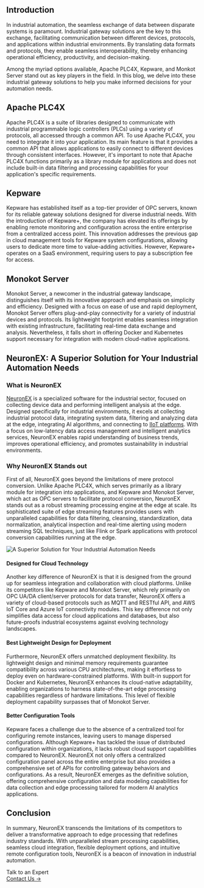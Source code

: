 ## Introduction

In industrial automation, the seamless exchange of data between disparate systems is paramount. Industrial gateway solutions are the key to this exchange, facilitating communication between different devices, protocols, and applications within industrial environments. By translating data formats and protocols, they enable seamless interoperability, thereby enhancing operational efficiency, productivity, and decision-making.

Among the myriad options available, Apache PLC4X, Kepware, and Monkot Server stand out as key players in the field. In this blog, we delve into these industrial gateway solutions to help you make informed decisions for your automation needs.

## Apache PLC4X

Apache PLC4X is a suite of libraries designed to communicate with industrial programmable logic controllers (PLCs) using a variety of protocols, all accessed through a common API. To use Apache PLC4X, you need to integrate it into your application. Its main feature is that it provides a common API that allows applications to easily connect to different devices through consistent interfaces. However, it's important to note that Apache PLC4X functions primarily as a library module for applications and does not include built-in data filtering and processing capabilities for your application's specific requirements.

## Kepware

Kepware has established itself as a top-tier provider of OPC servers, known for its reliable gateway solutions designed for diverse industrial needs. With the introduction of Kepware+, the company has elevated its offerings by enabling remote monitoring and configuration across the entire enterprise from a centralized access point. This innovation addresses the previous gap in cloud management tools for Kepware system configurations, allowing users to dedicate more time to value-adding activities. However, Kepware+ operates on a SaaS environment, requiring users to pay a subscription fee for access.

## Monokot Server

Monokot Server, a newcomer in the industrial gateway landscape, distinguishes itself with its innovative approach and emphasis on simplicity and efficiency. Designed with a focus on ease of use and rapid deployment, Monokot Server offers plug-and-play connectivity for a variety of industrial devices and protocols. Its lightweight footprint enables seamless integration with existing infrastructure, facilitating real-time data exchange and analysis. Nevertheless, it falls short in offering Docker and Kubernetes support necessary for integration with modern cloud-native applications.

## NeuronEX: A Superior Solution for Your Industrial Automation Needs

### What is NeuronEX

[NeuronEX](https://www.emqx.com/en/products/neuronex) is a specialized software for the industrial sector, focused on collecting device data and performing intelligent analysis at the edge. Designed specifically for industrial environments, it excels at collecting industrial protocol data, integrating system data, filtering and analyzing data at the edge, integrating AI algorithms, and connecting to [IIoT platforms](https://www.emqx.com/en/blog/iiot-platform-key-components-and-5-notable-solutions). With a focus on low-latency data access management and intelligent analytics services, NeuronEX enables rapid understanding of business trends, improves operational efficiency, and promotes sustainability in industrial environments.

### Why NeuronEX Stands out

First of all, NeuronEX goes beyond the limitations of mere protocol conversion. Unlike Apache PLC4X, which serves primarily as a library module for integration into applications, and Kepware and Monokot Server, which act as OPC servers to facilitate protocol conversion, NeuronEX stands out as a robust streaming processing engine at the edge at scale. Its sophisticated suite of edge streaming features provides users with unparalleled capabilities for data filtering, cleansing, standardization, data normalization, analytical inspection and real-time alerting using modern streaming SQL techniques, just like Flink or Spark applications with protocol conversion capabilities running at the edge.

![A Superior Solution for Your Industrial Automation Needs](https://assets.emqx.com/images/9719882a707599b9b9d0e95a59f2b03d.png)

#### Designed for Cloud Technology

Another key difference of NeuronEX is that it is designed from the ground up for seamless integration and collaboration with cloud platforms. Unlike its competitors like Kepware and Monokot Server, which rely primarily on OPC UA/DA client/server protocols for data transfer, NeuronEX offers a variety of cloud-based protocols such as MQTT and RESTful API, and AWS IoT Core and Azure IoT connectivity modules. This key difference not only simplifies data access for cloud applications and databases, but also future-proofs industrial ecosystems against evolving technology landscapes.

#### Best Lightweight Design for Deployment

Furthermore, NeuronEX offers unmatched deployment flexibility. Its lightweight design and minimal memory requirements guarantee compatibility across various CPU architectures, making it effortless to deploy even on hardware-constrained platforms.  With built-in support for Docker and Kubernetes, NeuronEX enhances its cloud-native adaptability, enabling organizations to harness state-of-the-art edge processing capabilities regardless of hardware limitations. This level of flexible deployment capability surpasses that of Monokot Server.

#### Better Configuration Tools

Kepware faces a challenge due to the absence of a centralized tool for configuring remote instances, leaving users to manage dispersed configurations. Although Kepware+ has tackled the issue of distributed configuration within organizations, it lacks robust cloud support capabilities compared to NeuronEX. NeuronEX not only offers a centralized configuration panel across the entire enterprise but also provides a comprehensive set of APIs for controlling gateway behaviors and configurations. As a result, NeuronEX emerges as the definitive solution, offering comprehensive configuration and data modeling capabilities for data collection and edge processing tailored for modern AI analytics applications.

## Conclusion

In summary, NeuronEX transcends the limitations of its competitors to deliver a transformative approach to edge processing that redefines industry standards. With unparalleled stream processing capabilities, seamless cloud integration, flexible deployment options, and intuitive remote configuration tools, NeuronEX is a beacon of innovation in industrial automation.



<section class="promotion">
    <div>
        Talk to an Expert
    </div>
    <a href="https://www.emqx.com/en/contact?product=solutions" class="button is-gradient">Contact Us →</a>
</section>
